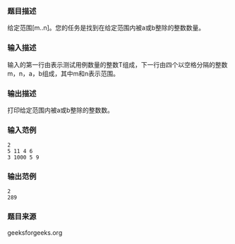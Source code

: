 ### 题目描述

给定范围[m..n]。您的任务是找到在给定范围内被a或b整除的整数数量。
### 输入描述
输入的第一行由表示测试用例数量的整数T组成，下一行由四个以空格分隔的整数m，n，a，b组成，其中m和n表示范围。
### 输出描述
打印给定范围内被a或b整除的整数数。
### 输入范例
```
2
5 11 4 6
3 1000 5 9
```
### 输出范例
```
2
289
```
### 题目来源
geeksforgeeks.org

